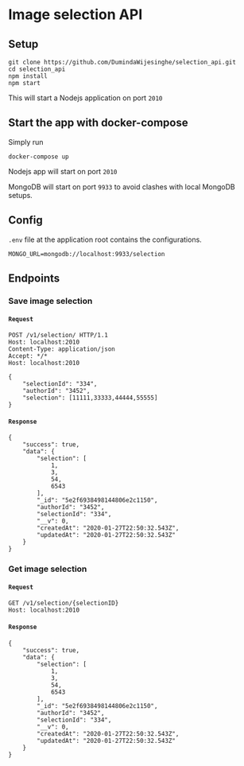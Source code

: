 # Image selection API

## Setup
```
git clone https://github.com/DumindaWijesinghe/selection_api.git
cd selection_api
npm install
npm start
```
This will start a Nodejs application on port `2010`

## Start the app with docker-compose

Simply run 
```
docker-compose up
```

Nodejs app will start on port `2010`

MongoDB will start on port `9933` to avoid clashes with local MongoDB setups.

## Config

`.env` file at the application root contains the configurations.

```
MONGO_URL=mongodb://localhost:9933/selection
```

## Endpoints


### Save image selection
#### `Request`
```
POST /v1/selection/ HTTP/1.1
Host: localhost:2010
Content-Type: application/json
Accept: */*
Host: localhost:2010

{
	"selectionId": "334",
	"authorId": "3452",
	"selection": [11111,33333,44444,55555]
}
```
#### `Response`
```
{
    "success": true,
    "data": {
        "selection": [
            1,
            3,
            54,
            6543
        ],
        "_id": "5e2f6938498144806e2c1150",
        "authorId": "3452",
        "selectionId": "334",
        "__v": 0,
        "createdAt": "2020-01-27T22:50:32.543Z",
        "updatedAt": "2020-01-27T22:50:32.543Z"
    }
}
```


### Get image selection
#### `Request`
```
GET /v1/selection/{selectionID} 
Host: localhost:2010
```
#### `Response`
```
{
    "success": true,
    "data": {
        "selection": [
            1,
            3,
            54,
            6543
        ],
        "_id": "5e2f6938498144806e2c1150",
        "authorId": "3452",
        "selectionId": "334",
        "__v": 0,
        "createdAt": "2020-01-27T22:50:32.543Z",
        "updatedAt": "2020-01-27T22:50:32.543Z"
    }
}
```







